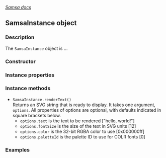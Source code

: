 [_Samsa docs_](index.md)

## SamsaInstance object

### Description

The `SamsaInstance` object is ...

### Constructor

### Instance properties

### Instance methods

* `SamsaInstance.renderText()`  
Returns an SVG string that is ready to display. It takes one argument, `options`. All properties of options are optional, with defaults indicated in square brackets below.
	* `options.text` is the text to be rendered ["hello, world!"]
	* `options.fontSize` is the size of the text in SVG units [12]
	* `options.color` is the 32-bit RGBA color to use [0x000000ff]
	* `options.paletteId` is the palette ID to use for COLR fonts [0]

### Examples


